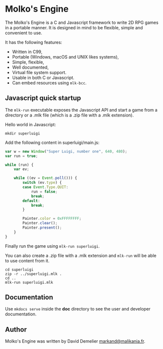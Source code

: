 Molko's Engine
==============

The Molko's Engine is a C and Javascript framework to write 2D RPG games in a
portable manner. It is designed in mind to be flexible, simple and convenient to
use.

It has the following features:

- Written in C99,
- Portable (Windows, macOS and UNIX likes systems),
- Simple, flexible,
- Well documented,
- Virtual file system support.
- Usable in both C or Javascript.
- Can embed resources using `mlk-bcc`.

Javascript quick startup
------------------------

The `mlk-run` executable exposes the Javascript API and start a game from a
directory or a .mlk file (which is a .zip file with a .mlk extension).

Hello world in Javascript:

	mkdir superluigi

Add the following content in superluigi/main.js:

```js
var w = new Window("Super Luigi, number one", 640, 480);
var run = true;

while (run) {
	var ev;

	while ((ev = Event.poll())) {
		switch (ev.type) {
		case Event.Type.QUIT:
			run = false;
			break;
		default:
			break;
		}

		Painter.color = 0xFFFFFFFF;
		Painter.clear();
		Painter.present();
	}
}
```

Finally run the game using `mlk-run superluigi`.

You can also create a .zip file with a .mlk extension and `mlk-run` will be able
to use content from it.

	cd superluigi
	zip -r ../superluigi.mlk .
	cd ..
	mlk-run superluigi.mlk

Documentation
-------------

Use `mkdocs serve` inside the **doc** directory to see the user and developer
documentation.

Author
------

Molko's Engine was written by David Demelier <markand@malikania.fr>.
